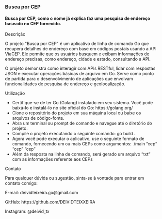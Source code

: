### Busca por CEP

<h4>Busca por CEP, como o nome já explica faz uma pesquisa de endereço baseado no CEP fornecido.</h4>

<p>Descrição</p>
O projeto "Busca por CEP" é um aplicativo de linha de comando Go que recupera detalhes de endereço com base em códigos postais usando a API ViaCEP. Ele permite que os usuários busquem e exibam informações de endereço precisas, como endereço, cidade e estado, consultando a API. 

<p>O projeto demonstra como interagir com APIs RESTful, lidar com respostas JSON e executar operações básicas de arquivo em Go. Serve como ponto de partida para o desenvolvimento de aplicações que envolvam funcionalidades de pesquisa de endereço e geolocalização.</p>

<p>Utilização</p>
<ul>
<li>Certifique-se de ter Go (Golang) instalado em seu sistema. Você pode baixá-lo e instalá-lo no site oficial do Go: https://golang.org/
<li>Clone o repositório do projeto em sua máquina local ou baixe os arquivos de código-fonte.
<li>Abra um terminal ou prompt de comando e navegue até o diretório do projeto.
<li>Compile o projeto executando o seguinte comando: go build .
<li>Agora você pode executar o aplicativo, use o seguinte formato de comando, fornecendo um ou mais CEPs como argumentos: ./main “cep” “cep” “cep”
<li>Além da resposta na linha de comando, será gerado um arquivo “txt” com as informações referente aos CEPs
</ul>

<p>Contato</p>
<p>Para qualquer dúvida ou sugestão, sinta-se à vontade para entrar em contato comigo:
<p>E-mail: deividteixeira.go@gmail.com
<p>GitHub: https://github.com/DEIVIDTEIXXEIRA
<p>Instagram: @deivid_tx
